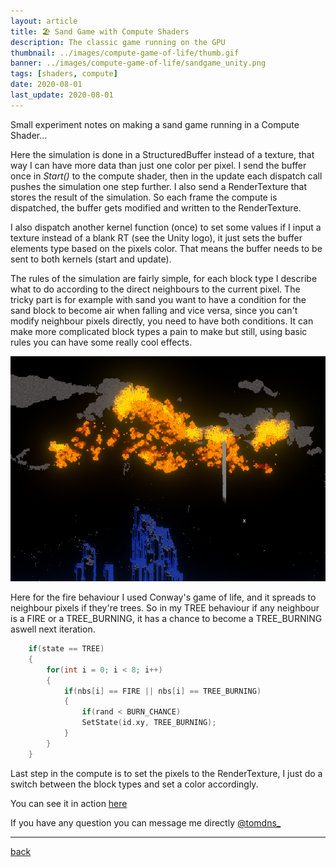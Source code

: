 ```yaml
---
layout: article
title: 🏖️ Sand Game with Compute Shaders
description: The classic game running on the GPU
thumbnail: ../images/compute-game-of-life/thumb.gif
banner: ../images/compute-game-of-life/sandgame_unity.png
tags: [shaders, compute]
date: 2020-08-01
last_update: 2020-08-01
---
```


Small experiment notes on making a sand game running in a Compute Shader...

Here the simulation is done in a StructuredBuffer instead of a texture, that way I can have more data than just one color per pixel. I send the buffer once in *Start()* to the compute shader, then in the update each dispatch call pushes the simulation one step further. I also send a RenderTexture that stores the result of the simulation. So each frame the compute is dispatched, the buffer gets modified and written to the RenderTexture.

I also dispatch another kernel function (once) to set some values if I input a texture instead of a blank RT (see the Unity logo), it just sets the buffer elements type based on the pixels color. 
That means the buffer needs to be sent to both kernels (start and update).

The rules of the simulation are fairly simple, for each block type I describe what to do according to the direct neighbours to the current pixel. The tricky part is for example with sand you want to have a condition for the sand block to become air when falling and vice versa, since you can't modify neighbour pixels directly, you need to have both conditions. 
It can make more complicated block types a pain to make but still, using basic rules you can have some really cool effects.

![Types](../images/compute-game-of-life/sandgame.png)

Here for the fire behaviour I used Conway's game of life, and it spreads to neighbour pixels if they're trees. So in my TREE behaviour if any neighbour is a FIRE or a TREE_BURNING, it has a chance to become a TREE_BURNING aswell next iteration.

```c++
    if(state == TREE)
    {
        for(int i = 0; i < 8; i++)
        {
            if(nbs[i] == FIRE || nbs[i] == TREE_BURNING)
            { 
                if(rand < BURN_CHANCE)
                SetState(id.xy, TREE_BURNING);
            }
        }
    }
```

Last step in the compute is to set the pixels to the RenderTexture, I just do a switch between the block types and set a color accordingly.

You can see it in action [here](https://preview.redd.it/vzwvhd3oehf51.gif?format=mp4&s=db4d21f6946280f9a162aa0b1a0a86245a7bd38c)

If you have any question you can message me directly [@tomdns_](https://twitter.com/tomdns_)

* * *

[back](../blog.html)
